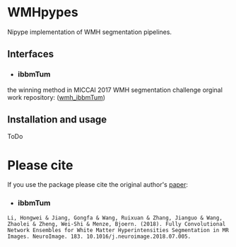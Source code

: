 # WMHpypes
Nipype implementation of WMH segmentation pipelines.

## Interfaces

* ###  ibbmTum
the winning method in MICCAI 2017 WMH segmentation challenge orginal work repository: ([wmh_ibbmTum](https://github.com/hongweilibran/wmh_ibbmTum))


## Installation and usage

ToDo


# Please cite
If you use the package please cite the original author's [paper](https://arxiv.org/pdf/1802.05203.pdf):

* ### ibbmTum
```
Li, Hongwei & Jiang, Gongfa & Wang, Ruixuan & Zhang, Jianguo & Wang, Zhaolei & Zheng, Wei-Shi & Menze, Bjoern. (2018). Fully Convolutional Network Ensembles for White Matter Hyperintensities Segmentation in MR Images. NeuroImage. 183. 10.1016/j.neuroimage.2018.07.005. 
```